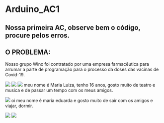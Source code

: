 # Arduino_AC1
## Nossa primeira AC, observe bem o código, procure pelos erros.

## **O PROBLEMA:** 

Nosso grupo Winx foi contratado por uma empresa farmacêutica para arrumar a parte de programação para o processo da doses das vacinas de Covid-19. 

![](https://github.com/winx-2RA/Arduino_AC1/blob/main/5ca9726a-1a19-4aec-8993-5c28628b1f21.jfif)
![](https://github.com/winx-2RA/Arduino_AC1/blob/main/41e90df1-694f-4371-8adb-3810a58da151.jfif)
![](https://github.com/winx-2RA/Arduino_AC1/blob/main/89beacaa-5c08-446a-8071-cecbd023e550.jfif)
meu nome é Maria Luiza, tenho 16 anos, gosto muito de teatro e musica e de passar um tempo com os meus amigos.

![](https://github.com/winx-2RA/Arduino_AC1/blob/main/6e39a93d-61d3-448a-85af-1e1964fbcf02.jfif)
oi meu nome é maria eduarda e gosto muito de sair com os amigos e viajar, dormir.

![](https://github.com/winx-2RA/Arduino_AC1/blob/main/6980b2ed-b6eb-4344-8a9d-65878a677836.jfif)
![](https://github.com/winx-2RA/Arduino_AC1/blob/main/37fd6f33-93e4-431d-9bdd-1c44a0e315a2.jfif)

